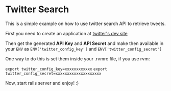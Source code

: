 Twitter Search
===============

This is a simple example on how to use twitter search API to retrieve tweets.

First you need to create an application at [twitter's dev site](https://apps.twitter.com/)

Then get the generated **API Key** and **API Secret** and make then available in your `ENV` as
`ENV['twitter_config_key']` and `ENV['twitter_config_secret']`

One way to do this is set them inside your .rvmrc file, if you use rvm:

`export twitter_config_key=xxxxxxxxxxxx`
`export twitter_config_secret=xxxxxxxxxxxxxxxxxxxx`

Now, start rails server and enjoy! :)